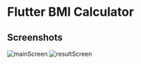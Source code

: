 # Flutter BMI Calculator
## Screenshots
![mainScreen](https://user-images.githubusercontent.com/102627389/199877369-678be005-9e59-4e47-b25e-728bdcfd1eff.jpeg)
![resultScreen](https://user-images.githubusercontent.com/102627389/199877380-0ebd0dac-81db-4411-a6aa-6cac0ef5eb6a.jpeg)



